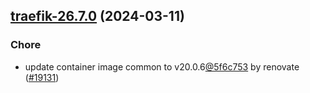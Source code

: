 

## [traefik-26.7.0](https://github.com/truecharts/charts/compare/traefik-26.6.3...traefik-26.7.0) (2024-03-11)

### Chore



- update container image common to v20.0.6[@5f6c753](https://github.com/5f6c753) by renovate ([#19131](https://github.com/truecharts/charts/issues/19131))